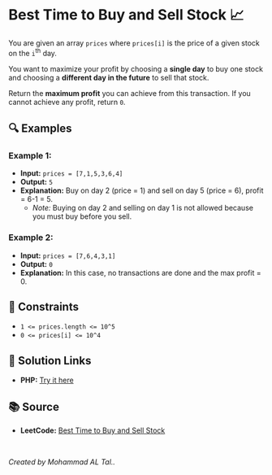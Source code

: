 # Best Time to Buy and Sell Stock 📈

You are given an array `prices` where `prices[i]` is the price of a given stock on the `i`<sup>th</sup> day.

You want to maximize your profit by choosing a **single day** to buy one stock and choosing a **different day in the future** to sell that stock.

Return the **maximum profit** you can achieve from this transaction. If you cannot achieve any profit, return `0`.

## 🔍 Examples

### Example 1:
- **Input:** `prices = [7,1,5,3,6,4]`
- **Output:** `5`
- **Explanation:** Buy on day 2 (price = 1) and sell on day 5 (price = 6), profit = 6-1 = 5.
  - *Note:* Buying on day 2 and selling on day 1 is not allowed because you must buy before you sell.

### Example 2:
- **Input:** `prices = [7,6,4,3,1]`
- **Output:** `0`
- **Explanation:** In this case, no transactions are done and the max profit = 0.


## 📝 Constraints
- `1 <= prices.length <= 10^5`
- `0 <= prices[i] <= 10^4`


## 🔗 Solution Links

- **PHP:** [Try it here](https://www.programiz.com/online-compiler/3K0vuZRaU1f4B)


## 📚 Source
- **LeetCode:** [Best Time to Buy and Sell Stock](https://leetcode.com/problems/best-time-to-buy-and-sell-stock/description/?envType=study-plan-v2&envId=top-interview-150)

<br>

*Created by Mohammad AL Tal..*
